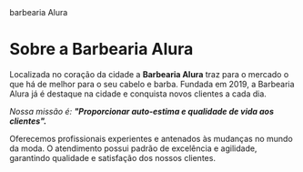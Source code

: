 <!DOCTYPE html>
<html lang="pt-br">
  <head>
  <meta charset="UTF-8">
  <litle>barbearia Alura</litle>
  <link rel="stylesheet" href="styles.css">
  
  <styles>
  
  </styles>
  </head>
  
  <body>
<h1 styles="text-aling: center">Sobre a Barbearia Alura</h1>

<p>Localizada no coração da cidade a <strong>Barbearia Alura</strong> traz para o mercado o que há de melhor para o seu cabelo e barba. Fundada em 2019, a Barbearia Alura já é destaque na cidade e conquista novos clientes a cada dia.</p>

<p styles="font-size: 20px"><em>Nossa missão é: <strong>"Proporcionar auto-estima e qualidade de vida aos clientes".</strong></em></p>

<p>Oferecemos profissionais experientes e antenados às mudanças no mundo da moda. O atendimento possui padrão de excelência e agilidade, garantindo qualidade e satisfação dos nossos clientes.</p>
  </body>
    </html>
